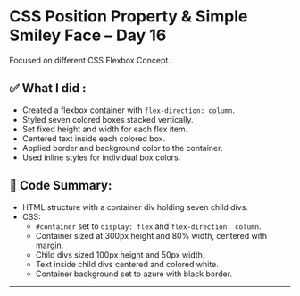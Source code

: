 
# CSS Position Property & Simple Smiley Face – Day 16

Focused on different CSS Flexbox Concept.


## ✅ What I did :
- Created a flexbox container with `flex-direction: column`.
- Styled seven colored boxes stacked vertically.
- Set fixed height and width for each flex item.
- Centered text inside each colored box.
- Applied border and background color to the container.
- Used inline styles for individual box colors.

## 📝 Code Summary:
- HTML structure with a container div holding seven child divs.
- CSS:
  - `#container` set to `display: flex` and `flex-direction: column`.
  - Container sized at 300px height and 80% width, centered with margin.
  - Child divs sized 100px height and 50px width.
  - Text inside child divs centered and colored white.
  - Container background set to azure with black border.

---



